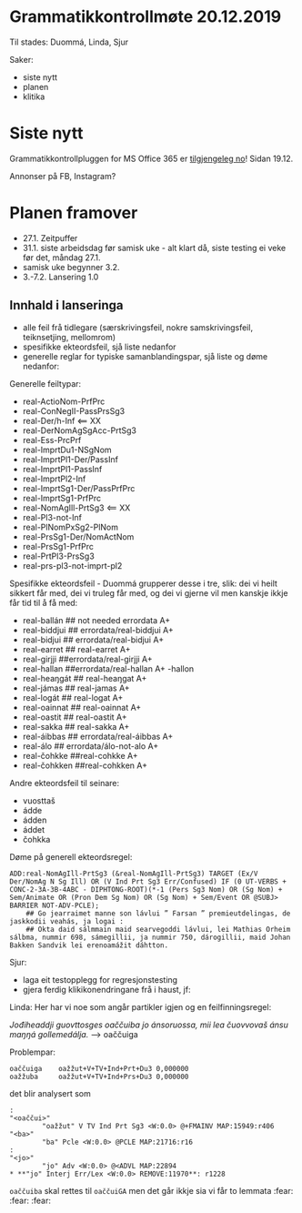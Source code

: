 #  Grammatikkontrollmøte 20.12.2019

Til stades: Duommá, Linda, Sjur

Saker:
* siste nytt
* planen
* klitika

#  Siste nytt

Grammatikkontrollpluggen for MS Office 365 er
[tilgjengeleg no](https://appsource.microsoft.com/nb-no/product/office/WA200001000?src=office&tab=Overview)!
Sidan 19.12.

Annonser på FB, Instagram?

#  Planen framover

* 27.1. Zeitpuffer
* 31.1. siste arbeidsdag før samisk uke - alt klart då, siste testing ei veke før det, måndag 27.1.
* samisk uke begynner 3.2.
* 3.-7.2. Lansering 1.0

## Innhald i lanseringa

* alle feil frå tidlegare (særskrivingsfeil, nokre samskrivingsfeil, teiknsetjing, mellomrom)
* spesifikke ekteordsfeil, sjå liste nedanfor
* generelle reglar for typiske samanblandingspar, sjå liste og døme nedanfor:

Generelle feiltypar:
* real-ActioNom-PrfPrc
* real-ConNegII-PassPrsSg3
* real-Der/h-Inf <== XX
* real-DerNomAgSgAcc-PrtSg3
* real-Ess-PrcPrf
* real-ImprtDu1-NSgNom
* real-ImprtPl1-Der/PassInf
* real-ImprtPl1-PassInf
* real-ImprtPl2-Inf
* real-ImprtSg1-Der/PassPrfPrc
* real-ImprtSg1-PrfPrc
* real-NomAgIll-PrtSg3 <== XX
* real-Pl3-not-Inf
* real-PlNomPxSg2-PlNom
* real-PrsSg1-Der/NomActNom
* real-PrsSg1-PrfPrc
* real-PrtPl3-PrsSg3
* real-prs-pl3-not-imprt-pl2

Spesifikke ekteordsfeil - Duommá grupperer desse i tre, slik: dei vi heilt sikkert får med, dei vi truleg får med, og dei vi gjerne vil men kanskje ikkje får tid til å få med:
* real-ballán    ## not needed errordata      A+
* real-biddjui    ## errordata/real-biddjui   A+
* real-bidjui    ## errordata/real-bidjui     A+
* real-earret        ## real-earret               A+
* real-girjji     ##errordata/real-girjji         A+
* real-hallan   ##errordata/real-hallan         A+    -hallon
* real-heaŋgát        ## real-heaŋgat             A+
* real-jámas        ## real-jamas                 A+
* real-logát    ## real-logat                     A+
* real-oainnat    ## real-oainnat                     A+
* real-oastit    ## real-oastit                       A+
* real-sakka    ## real-sakka                         A+
* real-áibbas    ## errordata/real-áibbas     A+
* real-álo        ## errordata/álo-not-alo    A+
* real-čohkke     ##real-cohkke                   A+
* real-čohkken    ##real-cohkken                  A+

Andre ekteordsfeil til seinare:
* vuosttaš
* ádde
* ádden
* áddet
* čohkka

Døme på generell ekteordsregel:
```
ADD:real-NomAgIll-PrtSg3 (&real-NomAgIll-PrtSg3) TARGET (Ex/V Der/NomAg N Sg Ill) OR (V Ind Prt Sg3 Err/Confused) IF (0 UT-VERBS + CONC-2-3A-3B-4ABC - DIPHTONG-ROOT)(*-1 (Pers Sg3 Nom) OR (Sg Nom) + Sem/Animate OR (Pron Dem Sg Nom) OR (Sg Nom) + Sem/Event OR @SUBJ> BARRIER NOT-ADV-PCLE);
	## Go jearraimet manne son lávlui ” Farsan ” premieutdelingas, de jaskkodii veahás, ja logai :
	## Okta daid sálmmain maid searvegoddi lávlui, lei Mathias Orheim sálbma, nummir 698, sámegillii, ja nummir 750, dárogillii, maid Johan Bakken Sandvik lei erenoamážit dáhtton.
```

Sjur:
* laga eit testopplegg for regresjonstesting
* gjera ferdig klikikonendringane frå i haust, jf:

Linda:
Her har vi noe som angår partikler igjen og en feilfinningsregel:

*Jođiheaddji guovttosges oaččuiba jo ánsoruossa, mii lea čuovvovaš ánsu maŋŋá gollemedálja.*
--> oaččuiga

Problempar:
```
oaččuiga	oažžut+V+TV+Ind+Prt+Du3	0,000000
oažžuba		oažžut+V+TV+Ind+Prs+Du3	0,000000
```

det blir analysert som

```
:
"<oaččui>"
        "oažžut" V TV Ind Prt Sg3 <W:0.0> @+FMAINV MAP:15949:r406
"<ba>"
        "ba" Pcle <W:0.0> @PCLE MAP:21716:r16
:
"<jo>"
        "jo" Adv <W:0.0> @<ADVL MAP:22894
* **"jo" Interj Err/Lex <W:0.0> REMOVE:11970**: r1228
```

`oaččuiba` skal rettes til `oaččuiGA` men det går ikkje sia vi får to lemmata :fear: :fear: :fear:
